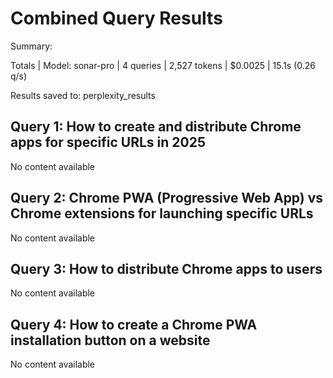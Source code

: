 # Combined Query Results

Summary:

Totals | Model: sonar-pro | 4 queries | 2,527 tokens | $0.0025 | 15.1s (0.26 q/s)

Results saved to: perplexity_results

## Query 1: How to create and distribute Chrome apps for specific URLs in 2025

No content available

## Query 2: Chrome PWA (Progressive Web App) vs Chrome extensions for launching specific URLs

No content available

## Query 3: How to distribute Chrome apps to users

No content available

## Query 4: How to create a Chrome PWA installation button on a website

No content available


